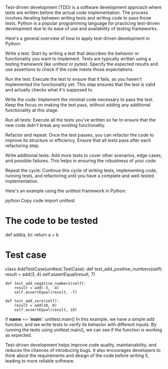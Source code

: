 Test-driven development (TDD) is a software development approach where tests are written before the actual code implementation. The process involves iterating between writing tests and writing code to pass those tests. Python is a popular programming language for practicing test-driven development due to its ease of use and availability of testing frameworks.

Here's a general overview of how to  apply test-driven development in Python:

Write a test: Start by writing a test that describes the behavior or functionality you want to implement. Tests are typically written using a testing framework like unittest or pytest. Specify the expected results and use assertions to check if the code meets those expectations.

Run the test: Execute the test to ensure that it fails, as you haven't implemented the functionality yet. This step ensures that the test is valid and actually checks what it's supposed to.

Write the code: Implement the minimal code necessary to pass the test. Keep the focus on making the test pass, without adding any additional functionality at this stage.

Run all tests: Execute all the tests you've written so far to ensure that the new code didn't break any existing functionality.

Refactor and repeat: Once the test passes, you can refactor the code to improve its structure or efficiency. Ensure that all tests pass after each refactoring step.

Write additional tests: Add more tests to cover other scenarios, edge cases, and possible failures. This helps in ensuring the robustness of your code.

Repeat the cycle: Continue this cycle of writing tests, implementing code, running tests, and refactoring until you have a complete and well-tested implementation.

Here's an example using the unittest framework in Python:

python
Copy code
import unittest

# The code to be tested
def add(a, b):
    return a + b

# Test case
class AddTestCase(unittest.TestCase):
    def test_add_positive_numbers(self):
        result = add(3, 4)
        self.assertEqual(result, 7)

    def test_add_negative_numbers(self):
        result = add(-3, -4)
        self.assertEqual(result, -7)

    def test_add_zero(self):
        result = add(10, 0)
        self.assertEqual(result, 10)

if __name__ == '__main__':
    unittest.main()
In this example, we have a simple add function, and we write tests to verify its behavior with different inputs. By running the tests using unittest.main(), we can see if the function is working as expected.

Test-driven development helps improve code quality, maintainability, and reduces the chances of introducing bugs. It also encourages developers to think about the requirements and design of the code before writing it, leading to more reliable software.
